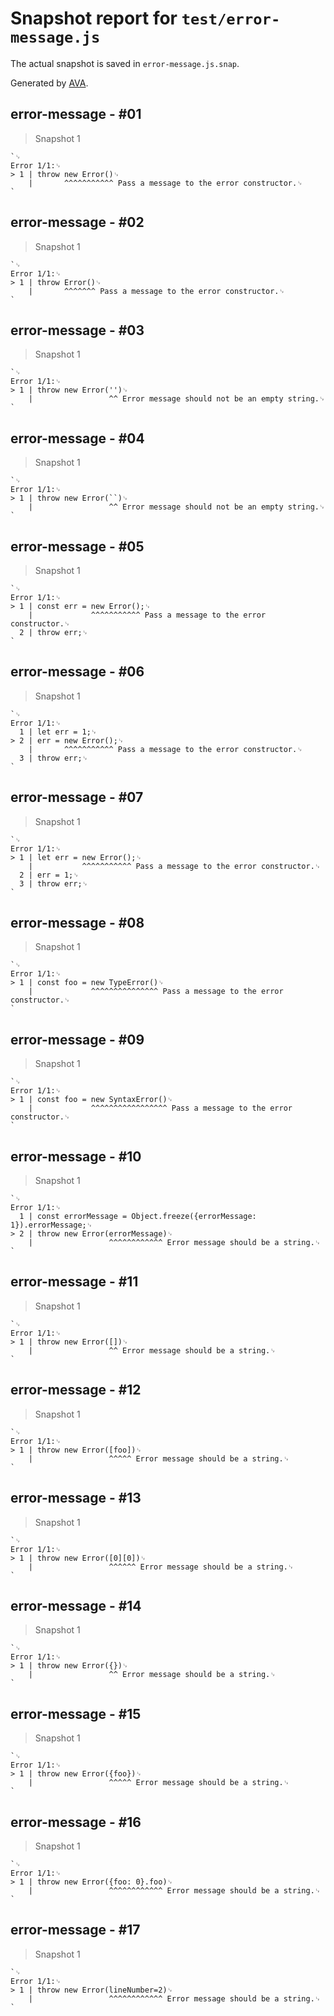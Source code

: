 # Snapshot report for `test/error-message.js`

The actual snapshot is saved in `error-message.js.snap`.

Generated by [AVA](https://avajs.dev).

## error-message - #01

> Snapshot 1

    `␊
    Error 1/1:␊
    > 1 | throw new Error()␊
        |       ^^^^^^^^^^^ Pass a message to the error constructor.␊
    `

## error-message - #02

> Snapshot 1

    `␊
    Error 1/1:␊
    > 1 | throw Error()␊
        |       ^^^^^^^ Pass a message to the error constructor.␊
    `

## error-message - #03

> Snapshot 1

    `␊
    Error 1/1:␊
    > 1 | throw new Error('')␊
        |                 ^^ Error message should not be an empty string.␊
    `

## error-message - #04

> Snapshot 1

    `␊
    Error 1/1:␊
    > 1 | throw new Error(``)␊
        |                 ^^ Error message should not be an empty string.␊
    `

## error-message - #05

> Snapshot 1

    `␊
    Error 1/1:␊
    > 1 | const err = new Error();␊
        |             ^^^^^^^^^^^ Pass a message to the error constructor.␊
      2 | throw err;␊
    `

## error-message - #06

> Snapshot 1

    `␊
    Error 1/1:␊
      1 | let err = 1;␊
    > 2 | err = new Error();␊
        |       ^^^^^^^^^^^ Pass a message to the error constructor.␊
      3 | throw err;␊
    `

## error-message - #07

> Snapshot 1

    `␊
    Error 1/1:␊
    > 1 | let err = new Error();␊
        |           ^^^^^^^^^^^ Pass a message to the error constructor.␊
      2 | err = 1;␊
      3 | throw err;␊
    `

## error-message - #08

> Snapshot 1

    `␊
    Error 1/1:␊
    > 1 | const foo = new TypeError()␊
        |             ^^^^^^^^^^^^^^^ Pass a message to the error constructor.␊
    `

## error-message - #09

> Snapshot 1

    `␊
    Error 1/1:␊
    > 1 | const foo = new SyntaxError()␊
        |             ^^^^^^^^^^^^^^^^^ Pass a message to the error constructor.␊
    `

## error-message - #10

> Snapshot 1

    `␊
    Error 1/1:␊
      1 | const errorMessage = Object.freeze({errorMessage: 1}).errorMessage;␊
    > 2 | throw new Error(errorMessage)␊
        |                 ^^^^^^^^^^^^ Error message should be a string.␊
    `

## error-message - #11

> Snapshot 1

    `␊
    Error 1/1:␊
    > 1 | throw new Error([])␊
        |                 ^^ Error message should be a string.␊
    `

## error-message - #12

> Snapshot 1

    `␊
    Error 1/1:␊
    > 1 | throw new Error([foo])␊
        |                 ^^^^^ Error message should be a string.␊
    `

## error-message - #13

> Snapshot 1

    `␊
    Error 1/1:␊
    > 1 | throw new Error([0][0])␊
        |                 ^^^^^^ Error message should be a string.␊
    `

## error-message - #14

> Snapshot 1

    `␊
    Error 1/1:␊
    > 1 | throw new Error({})␊
        |                 ^^ Error message should be a string.␊
    `

## error-message - #15

> Snapshot 1

    `␊
    Error 1/1:␊
    > 1 | throw new Error({foo})␊
        |                 ^^^^^ Error message should be a string.␊
    `

## error-message - #16

> Snapshot 1

    `␊
    Error 1/1:␊
    > 1 | throw new Error({foo: 0}.foo)␊
        |                 ^^^^^^^^^^^^ Error message should be a string.␊
    `

## error-message - #17

> Snapshot 1

    `␊
    Error 1/1:␊
    > 1 | throw new Error(lineNumber=2)␊
        |                 ^^^^^^^^^^^^ Error message should be a string.␊
    `
